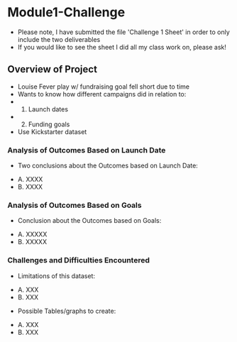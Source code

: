 # Module1-Challenge
* Please note, I have submitted the file 'Challenge 1 Sheet' in order to only include the two deliverables
* If you would like to see the sheet I did all my class work on, please ask!
## Overview of Project
* Louise Fever play w/ fundraising goal fell short due to time 
* Wants to know how different campaigns did in relation to: 
*   1. Launch dates
*   2. Funding goals
* Use Kickstarter dataset 

### Analysis of Outcomes Based on Launch Date
- Two conclusions about the Outcomes based on Launch Date: 
* A. XXXX
* B. XXXX

### Analysis of Outcomes Based on Goals
- Conclusion about the Outcomes based on Goals:
* A. XXXXX
* B. XXXXX

### Challenges and Difficulties Encountered
- Limitations of this dataset:
* A. XXX
* B. XXX

- Possible Tables/graphs to create: 
* A. XXX
* B. XXX











